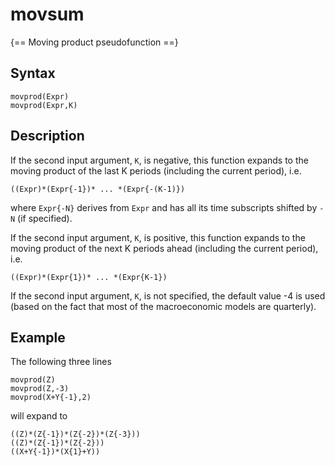# movsum

{== Moving product pseudofunction ==}

## Syntax

    movprod(Expr)
    movprod(Expr,K)

## Description

If the second input argument, `K`, is negative, this function expands to
the moving product of the last K periods (including the current period),
i.e.

    ((Expr)*(Expr{-1})* ... *(Expr{-(K-1)})

where `Expr{-N}` derives from `Expr` and has all its time
subscripts shifted by `-N` (if specified).

If the second input argument, `K`, is positive, this function expands to
the moving product of the next K periods ahead (including the current
period), i.e.

    ((Expr)*(Expr{1})* ... *(Expr{K-1})

If the second input argument, `K`, is not specified, the default value -4
is used (based on the fact that most of the macroeconomic models are
quarterly).

## Example

The following three lines

    movprod(Z)
    movprod(Z,-3)
    movprod(X+Y{-1},2)

will expand to

    ((Z)*(Z{-1})*(Z{-2})*(Z{-3}))
    ((Z)*(Z{-1})*(Z{-2}))
    ((X+Y{-1})*(X{1}+Y))




